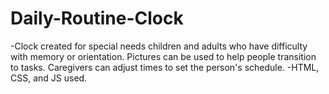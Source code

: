 # Daily-Routine-Clock
-Clock created for special needs children and adults who have difficulty with memory or orientation.  Pictures can be used to help people transition to tasks.  Caregivers can adjust times to set the person's schedule.
-HTML, CSS, and JS used.